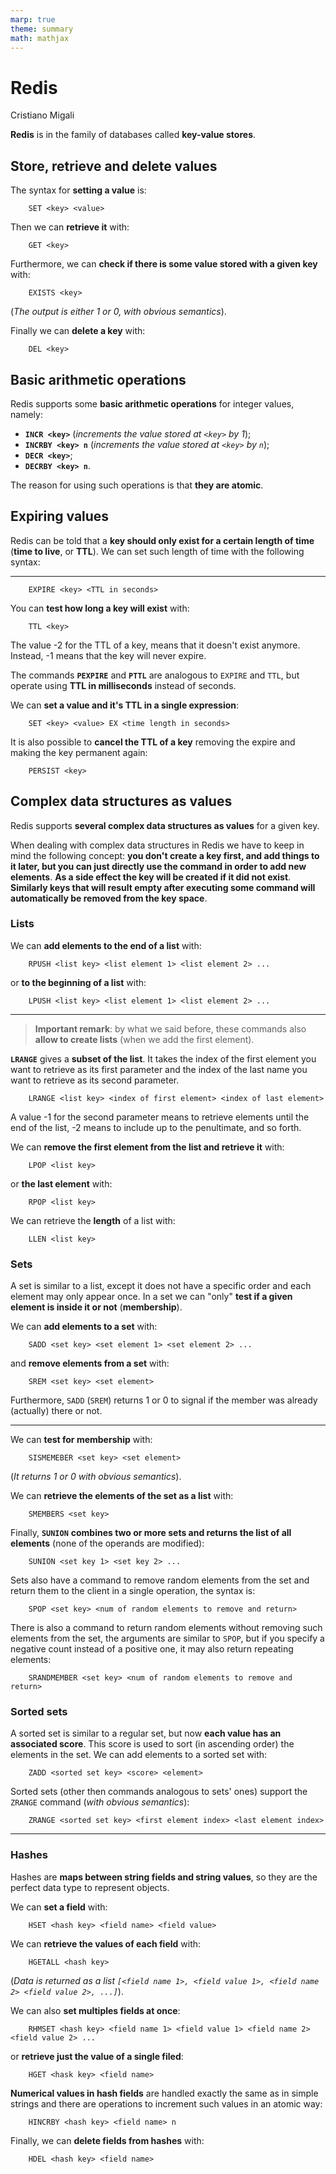```yaml
---
marp: true
theme: summary
math: mathjax
---
```

# Redis

<div class="author">

Cristiano Migali

</div>

**Redis** is in the family of databases called **key-value stores**.

## Store, retrieve and delete values

The syntax for **setting a value** is:

<div class="algorithm">

```
    SET <key> <value>
```

</div>

Then we can **retrieve it** with: 

<div class="algorithm">

```
    GET <key>
```

</div>

Furthermore, we can **check if there is some value stored with a given key** with:

<div class="algorithm">

```
    EXISTS <key>
```

</div>

(_The output is either 1 or 0, with obvious semantics_).

Finally we can **delete a key** with:

<div class="algorithm">

```
    DEL <key>
```

</div>

## Basic arithmetic operations

Redis supports some **basic arithmetic operations** for integer values, namely:
- **`INCR <key>`** (_increments the value stored at `<key>` by 1_);
- **`INCRBY <key> n`** (_increments the value stored at `<key>` by `n`_);
- **`DECR <key>`**;
- **`DECRBY <key> n`**.

The reason for using such operations is that **they are atomic**.

## Expiring values

Redis can be told that a **key should only exist for a certain length of time** (**time to live**, or **TTL**). We can set such length of time with the following syntax:

---

<div class="algorithm">

```
    EXPIRE <key> <TTL in seconds>
```

</div>

You can **test how long a key will exist** with:

<div class="algorithm">

```
    TTL <key>
```

</div>

The value -2 for the TTL of a key, means that it doesn't exist anymore. Instead, -1 means that the key will never expire.

The commands **`PEXPIRE`** and **`PTTL`** are analogous to `EXPIRE` and `TTL`, but operate using **TTL in milliseconds** instead of seconds.

We can **set a value and it's TTL in a single expression**:

<div class="algorithm">

```
    SET <key> <value> EX <time length in seconds>
```

</div>

It is also possible to **cancel the TTL of a key** removing the expire and making the key permanent again:

<div class="algorithm">

```
    PERSIST <key>
```

</div>

## Complex data structures as values

Redis supports **several complex data structures as values** for a given key.

When dealing with complex data structures in Redis we have to keep in mind the following concept: **you don't create a key first, and add things to it later, but you can just directly use the command in order to add new elements**. **As a side effect the key will be created if it did not exist**. **Similarly keys that will result empty  after executing some command will automatically be removed from the key space**.

### Lists

We can **add elements to the end of a  list** with:

<div class="algorithm">

```
    RPUSH <list key> <list element 1> <list element 2> ...
```

</div>

or **to the beginning of a list** with:

<div class="algorithm">

```
    LPUSH <list key> <list element 1> <list element 2> ...
```

</div>

---

> **Important remark**: by what we said before, these commands also **allow to create lists** (when we add the first element).

**`LRANGE`** gives a **subset of the list**. It takes the index of the first element you want to retrieve as its first parameter and the index of the last name you want to retrieve as its second parameter.

<div class="algorithm">

```
    LRANGE <list key> <index of first element> <index of last element>
```

</div>

A value -1 for the second parameter means to retrieve elements until the end of the list, -2 means to include up to the penultimate, and so forth.

We can **remove the first element from the list and retrieve it** with:

<div class="algorithm">

```
    LPOP <list key>
```

</div>

or **the last element** with:

<div class="algorithm">

```
    RPOP <list key>
```

</div>

We can retrieve the **length** of a list with:

<div class="algorithm">

```
    LLEN <list key>
```

</div>

### Sets

A set is similar to a list, except it does not have a specific order and each element may only appear once. In a set we can "only" **test if a given element is inside it or not** (**membership**).

We can **add elements to a set** with:

<div class="algorithm">

```
    SADD <set key> <set element 1> <set element 2> ...
```

</div>

and **remove elements from a set** with:

<div class="algorithm">

```
    SREM <set key> <set element>
```

</div>

Furthermore, `SADD` (`SREM`) returns 1 or 0 to signal if the member was already (actually) there or not.

---

We can **test for membership** with:

<div class="algorithm">

```
    SISMEMEBER <set key> <set element>
```

</div>

(_It returns 1 or 0 with obvious semantics_).

We can **retrieve the elements of the set as a list** with:

<div class="algorithm">

```
    SMEMBERS <set key>
```

</div>

Finally, **`SUNION`** **combines two or more sets and returns the list of all elements** (none of the operands are modified):

<div class="algorithm">

```
    SUNION <set key 1> <set key 2> ...
```

</div>

Sets also have a command to remove random elements from the set and return them to the client in a single operation, the syntax is:

<div class="algorithm">

```
    SPOP <set key> <num of random elements to remove and return>
```

</div>

There is also a command to return random elements without removing such elements from the set, the arguments are similar to `SPOP`, but if you specify a negative count instead of a positive one, it may also return repeating elements:

<div class="algorithm">

```
    SRANDMEMBER <set key> <num of random elements to remove and return>
```

</div>

### Sorted sets

A sorted set is similar to a regular set, but now **each value has an associated score**. This score is used to sort (in ascending order) the elements in the set.
We can add elements to a sorted set with:

<div class="algorithm">

```
    ZADD <sorted set key> <score> <element>
```

</div>

Sorted sets (other then commands analogous to sets' ones) support the `ZRANGE` command (_with obvious semantics_):

<div class="algorithm">

```
    ZRANGE <sorted set key> <first element index> <last element index>
```

</div>

---

### Hashes

Hashes are **maps between string fields and string values**, so they are the perfect data type to represent objects.

We can **set a field** with:

<div class="algorithm">

```
    HSET <hash key> <field name> <field value>
```

</div>

We can **retrieve the values of each field** with:

<div class="algorithm">

```
    HGETALL <hash key>
```

</div>

(_Data is returned as a list `[<field name 1>, <field value 1>, <field name 2> <field value 2>, ...]`_).

We can also **set multiples fields at once**:

<div class="algorithm">

```
    RHMSET <hash key> <field name 1> <field value 1> <field name 2> <field value 2> ...
```

</div>

or **retrieve just the value of a single filed**:

<div class="algorithm">

```
    HGET <hask key> <field name>
```

</div>

**Numerical values in hash fields** are handled exactly the same as in simple strings and there are operations to increment such values in an atomic way:

<div class="algorithm">

```
    HINCRBY <hash key> <field name> n
```

</div>

Finally, we can **delete fields from hashes** with:

<div class="algorithm">

```
    HDEL <hash key> <field name>
```

</div>
